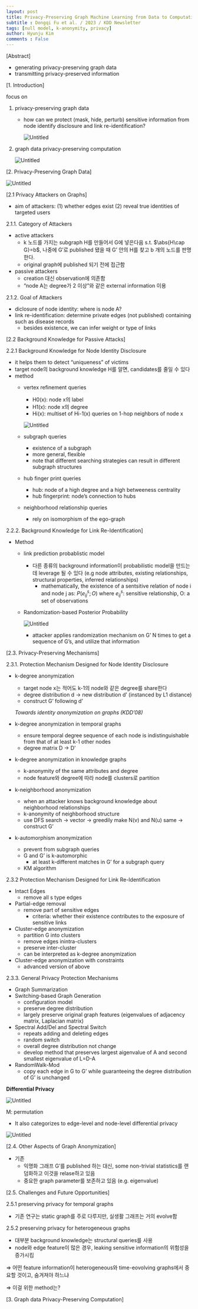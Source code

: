 ```yaml
---
layout: post
title: Privacy-Preserving Graph Machine Learning from Data to Computation - A Survey
subtitle : Dongqi Fu et al. / 2023 / KDD Newsletter
tags: [null model, k-anonymity, privacy]
author: Hyunju Kim
comments : False
---
```


[Abstract]

- generating privacy-preserving graph data
- transmitting privacy-preserved information

[1. Introduction]

focus on

1. privacy-preserving graph data
    - how can we protect (mask, hide, perturb) sensitive information from node identify disclosure and link re-identification?
        
        ![Untitled](/assets/img/privacy//Untitled.png)
        
2. graph data privacy-preserving computation
    
    ![Untitled](/assets/img/privacy//Untitled%201.png)
    

[2. Privacy-Preserving Graph Data]

![Untitled](/assets/img/privacy//Untitled%202.png)

[2.1 Privacy Attackers on Graphs]

- aim of attackers: (1) whether edges exist (2) reveal true identities of targeted users

2.1.1. Category of Attackers

- active attackers
    - k 노드를 가지는 subgraph H를 만들어서 G에 넣은다음 s.t. $\abs{H\cap G}=b$, 나중에 G’로 published 됐을 때 G’ 안의 H를 찾고 b 개의 노드를 판명한다.
    - original graph에 published 되기 전에 접근함
- passive attackers
    - creation 대신 observation에 의존함
    - “node A는 degree가 2 이상”와 같은 external information 이용

2.1.2. Goal of Attackers

- diclosure of node identity: where is node A?
- link re-identification: determine private edges (not published) containing such as disease records
    - besides existence, we can infer weight or type of links
    

[2.2 Background Knowledge for Passive Attacks]

2.2.1 Background Knowledge for Node Identity Disclosure

- it helps them to detect “uniqueness” of victims
- target node의 background knowledge H를 알면, candidates를 줄일 수 있다
- method
    - vertex refinement queries
        - H0(x): node x의 label
        - H1(x): node x의 degree
        - Hi(x): multiset of Hi-1(x) queries on 1-hop neighbors of node x
        
        ![Untitled](/assets/img/privacy//Untitled%203.png)
        
    - subgraph queries
        - existence of a subgraph
        - more general, flexible
        - note that different searching strategies can result in different subgraph structures
    - hub finger print queries
        - hub: node of a high degree and a high betweeness centrality
        - hub fingerprint: node’s connection to hubs
    - neighborhood relationship queries
        - rely on isomorphism of the ego-graph

2.2.2. Background Knowledge for Link Re-Identification]

- Method
    - link prediction probablistic model
        - 다른 종류의 background information이 probabilistic model을 만드는데 leverage 될 수 있다 (e.g node attributes, existing relationships, structural properties, inferred relationships)
            - mathematically, the existence of a sentsitive relation of node i and node j as: $P(e_{ij}^s;O)$ where $e^s_{ij}$: sensitive relationship, O: a set of observations
    - Randomization-based Posterior Probability
        
        ![Untitled](/assets/img/privacy//Untitled%204.png)
        
        - attacker applies randomization mechanism on G’ N times to get a sequence of G’s, and utilize that information

[2.3. Privacy-Preserving Mechanisms]

2.3.1. Protection Mechanism Designed for Node Identity Disclosure

- k-degree anonymization
    - target node x는 적어도 k-1의 node와 같은 degree를 share한다
    - degree distribution d → new distribution d’ (instanced by L1 distance)
    - construct G’ following d’
    
    *Towards identity anonymization on graphs (KDD’08)*
    
- k-degree anonymization in temporal graphs
    - ensure temporal degree sequence of each node is indistinguishable from that of at least k-1 other nodes
    - degree matrix D → D’
- k-degree anonymization in knowledge graphs
    - k-anonymity of the same attributes and degree
    - node feature와 degree에 따라 node를 clusters로 partition
- k-neighborhood anonymization
    - when an attacker knows background knowledge about neighborhood relationships
    - k-anonymity of neighborhood structure
    - use DFS search → vector → greedily make N(v) and N(u) same → construct G’
- k-automorphism anonymization
    - prevent from subgraph queries
    - G and G’ is k-automorphic
        - at least k-different matches in G’ for a subgraph query
    - KM algorithm

2.3.2 Protection Mechanism Designed for Link Re-Identification

- Intact Edges
    - remove all s type edges
- Partial-edge removal
    - remove part of sensitive edges
        - criteria: whether their existence contributes to the exposure of sensitive links
- Cluster-edge anonymization
    - partition G into clusters
    - remove edges inintra-clusters
    - preserve inter-cluster
    - can be interpreted as k-degree anonymization
- Cluster-edge anonymization with constraints
    - advanced version of above

2.3.3. General Privacy Protection Mechanisms

- Graph Summarization
- Switching-based Graph Generation
    - configuration model
    - preserve degree distribution
    - largely preserve original graph features (eigenvalues of adjacency matrix, Laplacian matrix)
- Spectral Add/Del and Spectral Switch
    - repeats adding and deleting edges
    - random switch
    - overall degree distribution not change
    - develop method that preserves largest aigenvalue of A and second smallest eigenvalue of L=D-A
- RandomWalk-Mod
    - copy each edge in G to G’ while guaranteeing the degree distribution of G’ is unchanged
    

**Differential Privacy**

![Untitled](/assets/img/privacy//Untitled%205.png)

M: permutation

- It also categorizes to edge-level and node-level differential privacy

![Untitled](/assets/img/privacy//Untitled%206.png)

[2.4. Other Aspects of Graph Anonymization]

- 기존
    - 익명화 그래프 G’를 published 하는 대신, some non-trivial statistics를 랜덤화하고 이것을 relase하고 있음
    - 중요한 graph parameter를 보존하고 있음 (e.g. eigenvalue)

[2.5. Challenges and Future Opportunities]

2.5.1 preserving privacy for temporal graphs

- 기존 연구는 static graph를 주로 다루지만, 실생활 그래프는 거의 evolve함

2.5.2 preserving privacy for heterogeneous graphs

- 대부분 background knowledge는 structural queries를 사용
- node와 edge feature이 많은 경우, leaking sensitive information의 위험성을 증가시킴

⇒ 어떤 feature information이 heterogeneous와 time-eovolving graphs에서 중요할 것이고, 숨겨져야 하느냐

⇒ 이걸 위한 method는?

[3. Graph data Privacy-Preserving Computation]